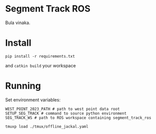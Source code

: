 # Segment Track ROS

Bula vinaka.

# Install

`pip install -r requirements.txt`

and `catkin build` your workspace

# Running

Set environment variables:

```
WEST_POINT_2023_PATH # path to west point data root
SETUP_SEG_TRACK # command to source python environment 
SEG_TRACK_WS # path to ROS workspace containing segment_track_ros
```

`tmuxp load ./tmux/offline_jackal.yaml`